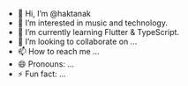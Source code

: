 - 👋 Hi, I’m @haktanak
- 👀 I’m interested in music and technology.
- 🌱 I’m currently learning Flutter & TypeScript.
- 💞️ I’m looking to collaborate on ...
- 📫 How to reach me ...
- 😄 Pronouns: ...
- ⚡ Fun fact: ...

<!---
haktanak/haktanak is a ✨ special ✨ repository because its `README.md` (this file) appears on your GitHub profile.
You can click the Preview link to take a look at your changes.
--->
